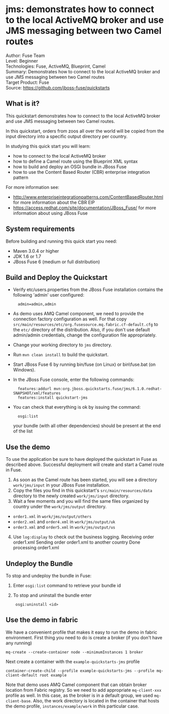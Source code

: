 jms: demonstrates how to connect to the local ActiveMQ broker and use JMS messaging between two Camel routes
===================================
Author: Fuse Team  
Level: Beginner  
Technologies: Fuse, ActiveMQ, Blueprint, Camel  
Summary: Demonstrates how to connect to the local ActiveMQ broker and use JMS messaging between two Camel routes  
Target Product: Fuse  
Source: <https://github.com/jboss-fuse/quickstarts>

What is it?
-----------

This quickstart demonstrates how to connect to the local ActiveMQ broker and use JMS messaging between two Camel routes.

In this quickstart, orders from zoos all over the world will be copied from the input directory into a specific
output directory per country.

In studying this quick start you will learn:

* how to connect to the local ActiveMQ broker
* how to define a Camel route using the Blueprint XML syntax
* how to build and deploy an OSGi bundle in JBoss Fuse
* how to use the Content Based Router (CBR) enterprise integration pattern

For more information see:

* http://www.enterpriseintegrationpatterns.com/ContentBasedRouter.html for more information about the CBR EIP
* https://access.redhat.com/site/documentation/JBoss_Fuse/ for more information about using JBoss Fuse


System requirements
-------------------

Before building and running this quick start you need:

* Maven 3.0.4 or higher
* JDK 1.6 or 1.7
* JBoss Fuse 6 (medium or full distribution)


Build and Deploy the Quickstart
-------------------------------

* Verify etc/users.properties from the JBoss Fuse installation contains the following 'admin' user configured:

        admin=admin,admin

* As demo uses AMQ Camel component, we need to provide the connection factory configuration as well. For that copy `src/main/resources/etc/org.fusesource.mq.fabric.cf-default.cfg` to the `etc/` directory of the distribution.
    Also, if you don't use default admin/admin credentials, change the configuration file appropriately.

* Change your working directory to `jms` directory.
* Run `mvn clean install` to build the quickstart.
* Start JBoss Fuse 6 by running bin/fuse (on Linux) or bin\fuse.bat (on Windows).


* In the JBoss Fuse console, enter the following commands:

        features:addurl mvn:org.jboss.quickstarts.fuse/jms/6.1.0.redhat-SNAPSHOT/xml/features
        features:install quickstart-jms

* You can check that everything is ok by issuing  the command:

        osgi:list

   your bundle (with all other dependencies) should be present at the end of the list

Use the demo
--------------

To use the application be sure to have deployed the quickstart in Fuse as described above. Successful deployment will create and start a Camel route in Fuse.

1. As soon as the Camel route has been started, you will see a directory `work/jms/input` in your JBoss Fuse installation.
2. Copy the files you find in this quickstart's `src/main/resources/data` directory to the newly created `work/jms/input` directory.
3. Wait a few moments and you will find the same files organized by country under the `work/jms/output` directory.
  * `order1.xml` in `work/jms/output/others`
  * `order2.xml` and `order4.xml` in `work/jms/output/uk`
  * `order3.xml` and `order5.xml` in `work/jms/output/us`


4. Use `log:display` to check out the business logging.
        Receiving order order1.xml
        Sending order order1.xml to another country
        Done processing order1.xml

Undeploy the Bundle
-------------------

To stop and undeploy the bundle in Fuse:

1. Enter `osgi:list` command to retrieve your bundle id
2. To stop and uninstall the bundle enter

        osgi:uninstall <id>


Use the demo in fabric
----------------------

We have a convenient profile that makes it easy to run the demo in fabric environment. First thing you need to do is create a broker (if you don't have any running)

    mq-create --create-container node --minimumInstances 1 broker

Next create a container with the `example-quickstarts-jms` profile

    container-create-child --profile example-quickstarts-jms --profile mq-client-default root example

Note that demo uses AMQ Camel component that can obtain broker location from Fabric registry. So we need to add appropriate `mq-client-xxx` profile as well.
In this case, as the broker is in a default group, we used `mq-client-base`.
Also, the work directory is located in the container that hosts the demo profile, `instances/example/work` in this particular case.
